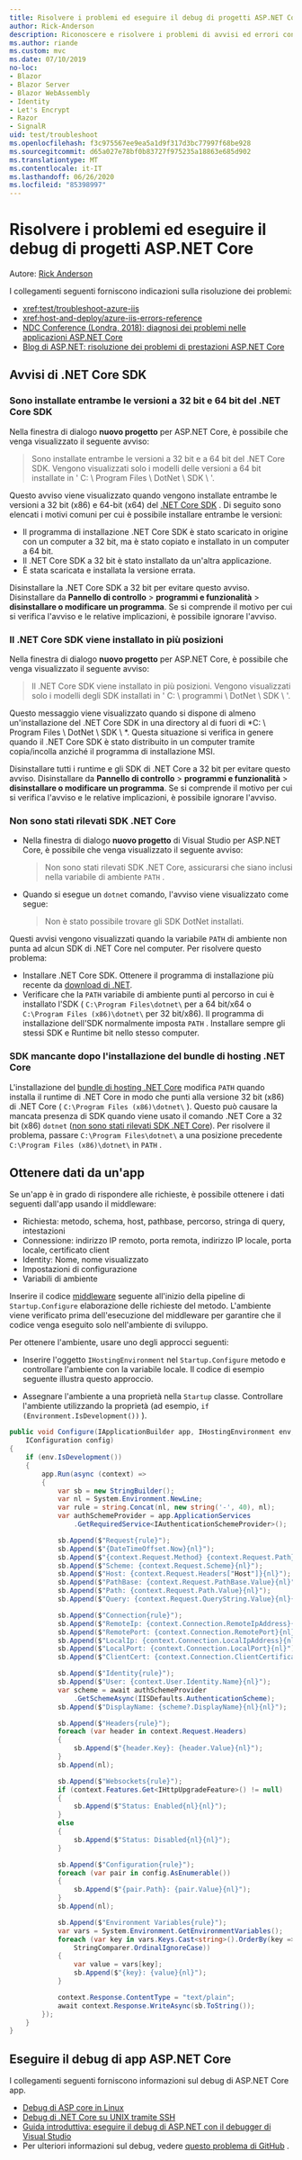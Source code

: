 ```yaml
---
title: Risolvere i problemi ed eseguire il debug di progetti ASP.NET Core
author: Rick-Anderson
description: Riconoscere e risolvere i problemi di avvisi ed errori con i progetti ASP.NET Core.
ms.author: riande
ms.custom: mvc
ms.date: 07/10/2019
no-loc:
- Blazor
- Blazor Server
- Blazor WebAssembly
- Identity
- Let's Encrypt
- Razor
- SignalR
uid: test/troubleshoot
ms.openlocfilehash: f3c975567ee9ea5a1d9f317d3bc77997f68be928
ms.sourcegitcommit: d65a027e78bf0b83727f975235a18863e685d902
ms.translationtype: MT
ms.contentlocale: it-IT
ms.lasthandoff: 06/26/2020
ms.locfileid: "85398997"
---
```

# <a name="troubleshoot-and-debug-aspnet-core-projects"></a>Risolvere i problemi ed eseguire il debug di progetti ASP.NET Core

Autore: [Rick Anderson](https://twitter.com/RickAndMSFT)

I collegamenti seguenti forniscono indicazioni sulla risoluzione dei problemi:

* <xref:test/troubleshoot-azure-iis>
* <xref:host-and-deploy/azure-iis-errors-reference>
* [NDC Conference (Londra, 2018): diagnosi dei problemi nelle applicazioni ASP.NET Core](https://www.youtube.com/watch?v=RYI0DHoIVaA)
* [Blog di ASP.NET: risoluzione dei problemi di prestazioni ASP.NET Core](https://blogs.msdn.microsoft.com/webdev/2018/05/23/asp-net-core-performance-improvements/)

## <a name="net-core-sdk-warnings"></a>Avvisi di .NET Core SDK

### <a name="both-the-32-bit-and-64-bit-versions-of-the-net-core-sdk-are-installed"></a>Sono installate entrambe le versioni a 32 bit e 64 bit del .NET Core SDK

Nella finestra di dialogo **nuovo progetto** per ASP.NET Core, è possibile che venga visualizzato il seguente avviso:

> Sono installate entrambe le versioni a 32 bit e a 64 bit del .NET Core SDK. Vengono visualizzati solo i modelli delle versioni a 64 bit installate in ' C: \\ Program Files \\ DotNet \\ SDK \\ '.

Questo avviso viene visualizzato quando vengono installate entrambe le versioni a 32 bit (x86) e 64-bit (x64) del [.NET Core SDK](https://dotnet.microsoft.com/download/dotnet-core) . Di seguito sono elencati i motivi comuni per cui è possibile installare entrambe le versioni:

* Il programma di installazione .NET Core SDK è stato scaricato in origine con un computer a 32 bit, ma è stato copiato e installato in un computer a 64 bit.
* Il .NET Core SDK a 32 bit è stato installato da un'altra applicazione.
* È stata scaricata e installata la versione errata.

Disinstallare la .NET Core SDK a 32 bit per evitare questo avviso. Disinstallare da **Pannello di controllo**  >  **programmi e funzionalità**  >  **disinstallare o modificare un programma**. Se si comprende il motivo per cui si verifica l'avviso e le relative implicazioni, è possibile ignorare l'avviso.

### <a name="the-net-core-sdk-is-installed-in-multiple-locations"></a>Il .NET Core SDK viene installato in più posizioni

Nella finestra di dialogo **nuovo progetto** per ASP.NET Core, è possibile che venga visualizzato il seguente avviso:

> Il .NET Core SDK viene installato in più posizioni. Vengono visualizzati solo i modelli degli SDK installati in ' C: \\ programmi \\ DotNet \\ SDK \\ '.

Questo messaggio viene visualizzato quando si dispone di almeno un'installazione del .NET Core SDK in una directory al di fuori di *C: \\ Program Files \\ DotNet \\ SDK \\ *. Questa situazione si verifica in genere quando il .NET Core SDK è stato distribuito in un computer tramite copia/incolla anziché il programma di installazione MSI.

Disinstallare tutti i runtime e gli SDK di .NET Core a 32 bit per evitare questo avviso. Disinstallare da **Pannello di controllo**  >  **programmi e funzionalità**  >  **disinstallare o modificare un programma**. Se si comprende il motivo per cui si verifica l'avviso e le relative implicazioni, è possibile ignorare l'avviso.

### <a name="no-net-core-sdks-were-detected"></a>Non sono stati rilevati SDK .NET Core

* Nella finestra di dialogo **nuovo progetto** di Visual Studio per ASP.NET Core, è possibile che venga visualizzato il seguente avviso:

  > Non sono stati rilevati SDK .NET Core, assicurarsi che siano inclusi nella variabile di ambiente `PATH` .

* Quando si esegue un `dotnet` comando, l'avviso viene visualizzato come segue:

  > Non è stato possibile trovare gli SDK DotNet installati.

Questi avvisi vengono visualizzati quando la variabile `PATH` di ambiente non punta ad alcun SDK di .NET Core nel computer. Per risolvere questo problema:

* Installare .NET Core SDK. Ottenere il programma di installazione più recente da [download di .NET](https://dotnet.microsoft.com/download).
* Verificare che la `PATH` variabile di ambiente punti al percorso in cui è installato l'SDK ( `C:\Program Files\dotnet\` per a 64 bit/x64 o `C:\Program Files (x86)\dotnet\` per 32 bit/x86). Il programma di installazione dell'SDK normalmente imposta `PATH` . Installare sempre gli stessi SDK e Runtime bit nello stesso computer.

### <a name="missing-sdk-after-installing-the-net-core-hosting-bundle"></a>SDK mancante dopo l'installazione del bundle di hosting .NET Core

L'installazione del [bundle di hosting .NET Core](xref:host-and-deploy/iis/index#install-the-net-core-hosting-bundle) modifica `PATH` quando installa il runtime di .NET Core in modo che punti alla versione 32 bit (x86) di .NET Core ( `C:\Program Files (x86)\dotnet\` ). Questo può causare la mancata presenza di SDK quando viene usato il comando .NET Core a 32 bit (x86) `dotnet` ([non sono stati rilevati SDK .NET Core](#no-net-core-sdks-were-detected)). Per risolvere il problema, passare `C:\Program Files\dotnet\` a una posizione precedente `C:\Program Files (x86)\dotnet\` in `PATH` .

## <a name="obtain-data-from-an-app"></a>Ottenere dati da un'app

Se un'app è in grado di rispondere alle richieste, è possibile ottenere i dati seguenti dall'app usando il middleware:

* Richiesta: metodo, schema, host, pathbase, percorso, stringa di query, intestazioni
* Connessione: indirizzo IP remoto, porta remota, indirizzo IP locale, porta locale, certificato client
* Identity: Nome, nome visualizzato
* Impostazioni di configurazione
* Variabili di ambiente

Inserire il codice [middleware](xref:fundamentals/middleware/index#create-a-middleware-pipeline-with-iapplicationbuilder) seguente all'inizio della pipeline di `Startup.Configure` elaborazione delle richieste del metodo. L'ambiente viene verificato prima dell'esecuzione del middleware per garantire che il codice venga eseguito solo nell'ambiente di sviluppo.

Per ottenere l'ambiente, usare uno degli approcci seguenti:

* Inserire l'oggetto `IHostingEnvironment` nel `Startup.Configure` metodo e controllare l'ambiente con la variabile locale. Il codice di esempio seguente illustra questo approccio.

* Assegnare l'ambiente a una proprietà nella `Startup` classe. Controllare l'ambiente utilizzando la proprietà (ad esempio, `if (Environment.IsDevelopment())` ).

```csharp
public void Configure(IApplicationBuilder app, IHostingEnvironment env, 
    IConfiguration config)
{
    if (env.IsDevelopment())
    {
        app.Run(async (context) =>
        {
            var sb = new StringBuilder();
            var nl = System.Environment.NewLine;
            var rule = string.Concat(nl, new string('-', 40), nl);
            var authSchemeProvider = app.ApplicationServices
                .GetRequiredService<IAuthenticationSchemeProvider>();

            sb.Append($"Request{rule}");
            sb.Append($"{DateTimeOffset.Now}{nl}");
            sb.Append($"{context.Request.Method} {context.Request.Path}{nl}");
            sb.Append($"Scheme: {context.Request.Scheme}{nl}");
            sb.Append($"Host: {context.Request.Headers["Host"]}{nl}");
            sb.Append($"PathBase: {context.Request.PathBase.Value}{nl}");
            sb.Append($"Path: {context.Request.Path.Value}{nl}");
            sb.Append($"Query: {context.Request.QueryString.Value}{nl}{nl}");

            sb.Append($"Connection{rule}");
            sb.Append($"RemoteIp: {context.Connection.RemoteIpAddress}{nl}");
            sb.Append($"RemotePort: {context.Connection.RemotePort}{nl}");
            sb.Append($"LocalIp: {context.Connection.LocalIpAddress}{nl}");
            sb.Append($"LocalPort: {context.Connection.LocalPort}{nl}");
            sb.Append($"ClientCert: {context.Connection.ClientCertificate}{nl}{nl}");

            sb.Append($"Identity{rule}");
            sb.Append($"User: {context.User.Identity.Name}{nl}");
            var scheme = await authSchemeProvider
                .GetSchemeAsync(IISDefaults.AuthenticationScheme);
            sb.Append($"DisplayName: {scheme?.DisplayName}{nl}{nl}");

            sb.Append($"Headers{rule}");
            foreach (var header in context.Request.Headers)
            {
                sb.Append($"{header.Key}: {header.Value}{nl}");
            }
            sb.Append(nl);

            sb.Append($"Websockets{rule}");
            if (context.Features.Get<IHttpUpgradeFeature>() != null)
            {
                sb.Append($"Status: Enabled{nl}{nl}");
            }
            else
            {
                sb.Append($"Status: Disabled{nl}{nl}");
            }

            sb.Append($"Configuration{rule}");
            foreach (var pair in config.AsEnumerable())
            {
                sb.Append($"{pair.Path}: {pair.Value}{nl}");
            }
            sb.Append(nl);

            sb.Append($"Environment Variables{rule}");
            var vars = System.Environment.GetEnvironmentVariables();
            foreach (var key in vars.Keys.Cast<string>().OrderBy(key => key, 
                StringComparer.OrdinalIgnoreCase))
            {
                var value = vars[key];
                sb.Append($"{key}: {value}{nl}");
            }

            context.Response.ContentType = "text/plain";
            await context.Response.WriteAsync(sb.ToString());
        });
    }
}
```

## <a name="debug-aspnet-core-apps"></a>Eseguire il debug di app ASP.NET Core

I collegamenti seguenti forniscono informazioni sul debug di ASP.NET Core app.

* [Debug di ASP core in Linux](https://devblogs.microsoft.com/premier-developer/debugging-asp-core-on-linux-with-visual-studio-2017/)
* [Debug di .NET Core su UNIX tramite SSH](https://devblogs.microsoft.com/devops/debugging-net-core-on-unix-over-ssh/)
* [Guida introduttiva: eseguire il debug di ASP.NET con il debugger di Visual Studio](/visualstudio/debugger/quickstart-debug-aspnet)
* Per ulteriori informazioni sul debug, vedere [questo problema di GitHub](https://github.com/dotnet/AspNetCore.Docs/issues/2960) .
